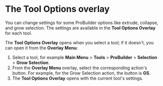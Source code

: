 # The Tool Options overlay

You can change settings for some ProBuilder options like extrude, collapse, and grow selection. The settings are available in the **Tool Options Overlay** for each tool. 

The **Tool Options Overlay** opens when you select a tool; if it doesn't, you can open it from the **Overlay Menu**:

1. Select a tool, for example **Main Menu** > **Tools** > **ProBuilder** > **Selection** > **Grow Selection**.
1. From the **Overlay Menu** overlay, select the corresponding action's button. For example, for the Grow Selection action, the button is **GS**.
1. The **Tool Options Overlay** opens with the current tool's settings.
